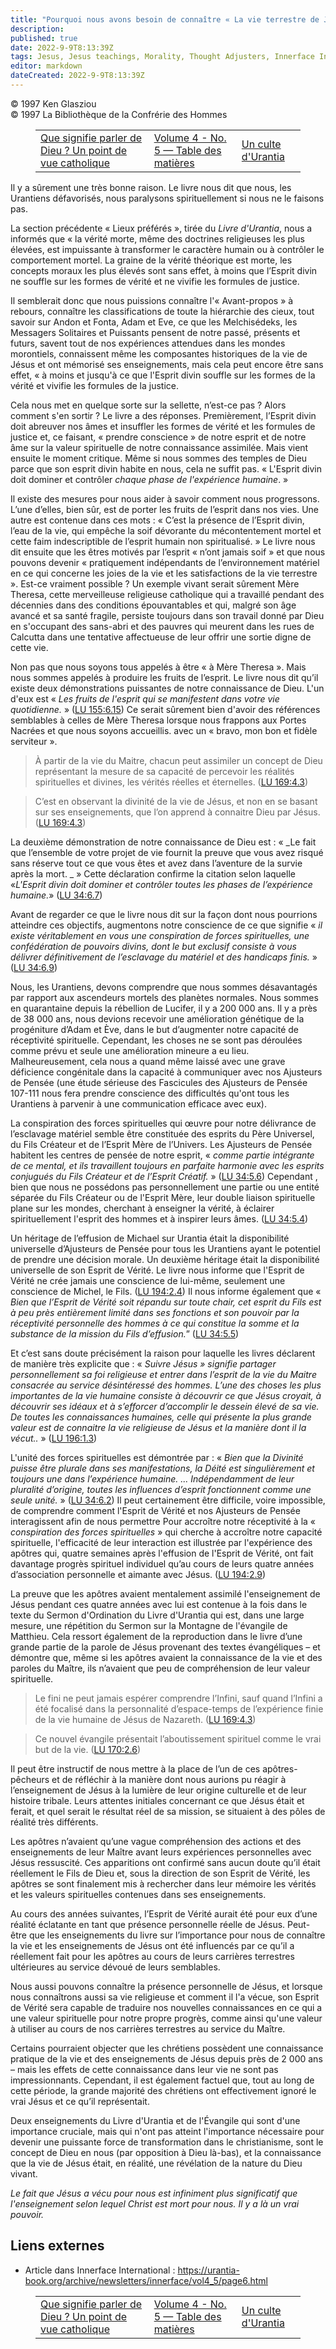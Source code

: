 ```yaml
---
title: "Pourquoi nous avons besoin de connaître « La vie terrestre de Jésus et comment il l'a vécue »."
description: 
published: true
date: 2022-9-9T8:13:39Z
tags: Jesus, Jesus teachings, Morality, Thought Adjusters, Innerface International, article
editor: markdown
dateCreated: 2022-9-9T8:13:39Z
---
```


<p class="v-card v-sheet theme--light gray lighten-3 px-2">© 1997 Ken Glasziou<br>© 1997 La Bibliothèque de la Confrérie des Hommes</p>
<figure class="table chapter-navigator">
  <table>
    <tbody>
      <tr>
        <td>
        <a href="/fr/article/Peter_Vardy/What_Does_It_Mean_to_Talk_about_God_A_Catholic_View">
          <span class="mdi mdi-arrow-left-drop-circle"></span><span class="pl-2">Que signifie parler de Dieu ? Un point de vue catholique</span>
        </a>
        </td>
        <td>
        <a href="/fr/index/articles_innerface#volume-4-no-5">
          <span class="mdi mdi-book-open-variant"></span><span class="pl-2">Volume 4 - No. 5 — Table des matières</span>
        </a>
        </td>
        <td>
        <a href="/fr/article/Dick_Bain/A_Urantia_Cult">
          <span class="pr-2">Un culte d'Urantia</span><span class="mdi mdi-arrow-right-drop-circle"></span>
        </a>
        </td>
      </tr>
    </tbody>
  </table>
</figure>



Il y a sûrement une très bonne raison. Le livre nous dit que nous, les Urantiens défavorisés, nous paralysons spirituellement si nous ne le faisons pas.

La section précédente « Lieux préférés », tirée du _Livre d'Urantia_, nous a informés que « la vérité morte, même des doctrines religieuses les plus élevées, est impuissante à transformer le caractère humain ou à contrôler le comportement mortel.  La graine de la vérité théorique est morte, les concepts moraux les plus élevés sont sans effet, à moins que l’Esprit divin ne souffle sur les formes de vérité et ne vivifie les formules de justice.

Il semblerait donc que nous puissions connaître l'« Avant-propos » à rebours, connaître les classifications de toute la hiérarchie des cieux, tout savoir sur Andon et Fonta, Adam et Eve, ce que les Melchisédeks, les Messagers Solitaires et Puissants pensent de notre passé, présents et futurs, savent tout de nos expériences attendues dans les mondes morontiels, connaissent même les composantes historiques de la vie de Jésus et ont mémorisé ses enseignements, mais cela peut encore être sans effet, « à moins et jusqu'à ce que l'Esprit divin souffle sur les formes de la vérité et vivifie les formules de la justice.

Cela nous met en quelque sorte sur la sellette, n’est-ce pas ? Alors comment s'en sortir ? Le livre a des réponses. Premièrement, l’Esprit divin doit abreuver nos âmes et insuffler les formes de vérité et les formules de justice et, ce faisant, « prendre conscience » de notre esprit et de notre âme sur la valeur spirituelle de notre connaissance assimilée. Mais vient ensuite le moment critique. Même si nous sommes des temples de Dieu parce que son esprit divin habite en nous, cela ne suffit pas. « L'Esprit divin doit dominer et contrôler _chaque phase de l'expérience humaine_. »

Il existe des mesures pour nous aider à savoir comment nous progressons. L’une d’elles, bien sûr, est de porter les fruits de l’esprit dans nos vies. Une autre est contenue dans ces mots : « C’est la présence de l’Esprit divin, l’eau de la vie, qui empêche la soif dévorante du mécontentement mortel et cette faim indescriptible de l’esprit humain non spiritualisé. » Le livre nous dit ensuite que les êtres motivés par l’esprit « n’ont jamais soif » et que nous pouvons devenir « pratiquement indépendants de l’environnement matériel en ce qui concerne les joies de la vie et les satisfactions de la vie terrestre ». Est-ce vraiment possible ? Un exemple vivant serait sûrement Mère Theresa, cette merveilleuse religieuse catholique qui a travaillé pendant des décennies dans des conditions épouvantables et qui, malgré son âge avancé et sa santé fragile, persiste toujours dans son travail donné par Dieu en s'occupant des sans-abri et des pauvres qui meurent dans les rues de Calcutta dans une tentative affectueuse de leur offrir une sortie digne de cette vie.

Non pas que nous soyons tous appelés à être « à Mère Theresa ». Mais nous sommes appelés à produire les fruits de l’esprit. Le livre nous dit qu’il existe deux démonstrations puissantes de notre connaissance de Dieu. L'un d'eux est « _Les fruits de l'esprit qui se manifestent dans votre vie quotidienne._ » (<a id="a47_309"></a>[LU 155:6.15](/fr/The_Urantia_Book/155#p6_15)) Ce serait sûrement bien d'avoir des références semblables à celles de Mère Theresa lorsque nous frappons aux Portes Nacrées et que nous soyons accueillis. avec un « bravo, mon bon et fidèle serviteur ».

> À partir de la vie du Maitre, chacun peut assimiler un concept de Dieu représentant la mesure de sa capacité de percevoir les réalités spirituelles et divines, les vérités réelles et éternelles. (<a id="a49_198"></a>[LU 169:4.3](/fr/The_Urantia_Book/169#p4_3))

> C’est en observant la divinité de la vie de Jésus, et non en se basant sur ses enseignements, que l’on apprend à connaitre Dieu par Jésus. (<a id="a51_142"></a>[LU 169:4.3](/fr/The_Urantia_Book/169#p4_3))

La deuxième démonstration de notre connaissance de Dieu est : « _Le fait que l’ensemble de votre projet de vie fournit la preuve que vous avez risqué sans réserve tout ce que vous êtes et avez dans l’aventure de la survie après la mort. _ » Cette déclaration confirme la citation selon laquelle «_L'Esprit divin doit dominer et contrôler toutes les phases de l’expérience humaine._» (<a id="a53_384"></a>[LU 34:6.7](/fr/The_Urantia_Book/34#p6_7))

Avant de regarder ce que le livre nous dit sur la façon dont nous pourrions atteindre ces objectifs, augmentons notre conscience de ce que signifie « _il existe véritablement en vous une conspiration de forces spirituelles, une confédération de pouvoirs divins, dont le but exclusif consiste à vous délivrer définitivement de l’esclavage du matériel et des handicaps finis._ » (<a id="a55_378"></a>[LU 34:6.9](/fr/The_Urantia_Book/34#p6_9))

Nous, les Urantiens, devons comprendre que nous sommes désavantagés par rapport aux ascendeurs mortels des planètes normales. Nous sommes en quarantaine depuis la rébellion de Lucifer, il y a 200 000 ans. Il y a près de 38 000 ans, nous devions recevoir une amélioration génétique de la progéniture d’Adam et Ève, dans le but d’augmenter notre capacité de réceptivité spirituelle. Cependant, les choses ne se sont pas déroulées comme prévu et seule une amélioration mineure a eu lieu. Malheureusement, cela nous a quand même laissé avec une grave déficience congénitale dans la capacité à communiquer avec nos Ajusteurs de Pensée (une étude sérieuse des Fascicules des Ajusteurs de Pensée 107-111 nous fera prendre conscience des difficultés qu'ont tous les Urantiens à parvenir à une communication efficace avec eux).

La conspiration des forces spirituelles qui œuvre pour notre délivrance de l’esclavage matériel semble être constituée des esprits du Père Universel, du Fils Créateur et de l’Esprit Mère de l’Univers. Les Ajusteurs de Pensée habitent les centres de pensée de notre esprit, « _comme partie intégrante de ce mental, et ils travaillent toujours en parfaite harmonie avec les esprits conjugués du Fils Créateur et de l’Esprit Créatif._ » (<a id="a59_435"></a>[LU 34:5.6](/fr/The_Urantia_Book/34#p5_6)) Cependant , bien que nous ne possédons pas personnellement une partie ou une entité séparée du Fils Créateur ou de l'Esprit Mère, leur double liaison spirituelle plane sur les mondes, cherchant à enseigner la vérité, à éclairer spirituellement l'esprit des hommes et à inspirer leurs âmes. (<a id="a59_769"></a>[LU 34:5.4](/fr/The_Urantia_Book/34#p5_4))

Un héritage de l’effusion de Michael sur Urantia était la disponibilité universelle d’Ajusteurs de Pensée pour tous les Urantiens ayant le potentiel de prendre une décision morale. Un deuxième héritage était la disponibilité universelle de son Esprit de Vérité. Le livre nous informe que l'Esprit de Vérité ne crée jamais une conscience de lui-même, seulement une conscience de Michel, le Fils. (<a id="a61_396"></a>[LU 194:2.4](/fr/The_Urantia_Book/194#p2_4)) Il nous informe également que « _Bien que l’Esprit de Vérité soit répandu sur toute chair, cet esprit du Fils est à peu près entièrement limité dans ses fonctions et son pouvoir par la réceptivité personnelle des hommes à ce qui constitue la somme et la substance de la mission du Fils d’effusion._” (<a id="a61_742"></a>[LU 34:5.5](/fr/The_Urantia_Book/34#p5_5))

Et c’est sans doute précisément la raison pour laquelle les livres déclarent de manière très explicite que : « _Suivre Jésus » signifie partager personnellement sa foi religieuse et entrer dans l’esprit de la vie du Maitre consacrée au service désintéressé des hommes. L’une des choses les plus importantes de la vie humaine consiste à découvrir ce que Jésus croyait, à découvrir ses idéaux et à s’efforcer d’accomplir le dessein élevé de sa vie. De toutes les connaissances humaines, celle qui présente la plus grande valeur est de connaitre la vie religieuse de Jésus et la manière dont il la vécut.._ » (<a id="a63_607"></a>[LU 196:1.3](/fr/The_Urantia_Book/196#p1_3))

L'unité des forces spirituelles est démontrée par : « _Bien que la Divinité puisse être plurale dans ses manifestations, la Déité est singulièrement et toujours *une* dans l’expérience humaine. ... Indépendamment de leur pluralité d’origine, toutes les influences d’esprit fonctionnent comme une seule unité._ » (<a id="a65_313"></a>[LU 34:6.2](/fr/The_Urantia_Book/34#p6_2)) Il peut certainement être difficile, voire impossible, de comprendre comment l'Esprit de Vérité et nos Ajusteurs de Pensée interagissent afin de nous permettre Pour accroître notre réceptivité à la « _conspiration des forces spirituelles_ » qui cherche à accroître notre capacité spirituelle, l'efficacité de leur interaction est illustrée par l'expérience des apôtres qui, quatre semaines après l'effusion de l'Esprit de Vérité, ont fait davantage progrès spirituel individuel qu’au cours de leurs quatre années d’association personnelle et aimante avec Jésus. (<a id="a65_919"></a>[LU 194:2.9](/fr/The_Urantia_Book/194#p2_9))

La preuve que les apôtres avaient mentalement assimilé l'enseignement de Jésus pendant ces quatre années avec lui est contenue à la fois dans le texte du Sermon d'Ordination du Livre d'Urantia qui est, dans une large mesure, une répétition du Sermon sur la Montagne de l'évangile de Matthieu. Cela ressort également de la reproduction dans le livre d’une grande partie de la parole de Jésus provenant des textes évangéliques – et démontre que, même si les apôtres avaient la connaissance de la vie et des paroles du Maître, ils n’avaient que peu de compréhension de leur valeur spirituelle.

> Le fini ne peut jamais espérer comprendre l’Infini, sauf quand l’Infini a été focalisé dans la personnalité d’espace-temps de l’expérience finie de la vie humaine de Jésus de Nazareth. (<a id="a69_188"></a>[LU 169:4.3](/fr/The_Urantia_Book/169#p4_3))

> Ce nouvel évangile présentait l’aboutissement spirituel comme le vrai but de la vie.  (<a id="a71_89"></a>[LU 170:2.6](/fr/The_Urantia_Book/170#p2_6))

Il peut être instructif de nous mettre à la place de l’un de ces apôtres-pêcheurs et de réfléchir à la manière dont nous aurions pu réagir à l’enseignement de Jésus à la lumière de leur origine culturelle et de leur histoire tribale. Leurs attentes initiales concernant ce que Jésus était et ferait, et quel serait le résultat réel de sa mission, se situaient à des pôles de réalité très différents.

Les apôtres n’avaient qu’une vague compréhension des actions et des enseignements de leur Maître avant leurs expériences personnelles avec Jésus ressuscité. Ces apparitions ont confirmé sans aucun doute qu’il était réellement le Fils de Dieu et, sous la direction de son Esprit de Vérité, les apôtres se sont finalement mis à rechercher dans leur mémoire les vérités et les valeurs spirituelles contenues dans ses enseignements.

Au cours des années suivantes, l’Esprit de Vérité aurait été pour eux d’une réalité éclatante en tant que présence personnelle réelle de Jésus. Peut-être que les enseignements du livre sur l’importance pour nous de connaître la vie et les enseignements de Jésus ont été influencés par ce qu’il a réellement fait pour les apôtres au cours de leurs carrières terrestres ultérieures au service dévoué de leurs semblables.

Nous aussi pouvons connaître la présence personnelle de Jésus, et lorsque nous connaîtrons aussi sa vie religieuse et comment il l'a vécue, son Esprit de Vérité sera capable de traduire nos nouvelles connaissances en ce qui a une valeur spirituelle pour notre propre progrès, comme ainsi qu'une valeur à utiliser au cours de nos carrières terrestres au service du Maître.

Certains pourraient objecter que les chrétiens possèdent une connaissance pratique de la vie et des enseignements de Jésus depuis près de 2 000 ans – mais les effets de cette connaissance dans leur vie ne sont pas impressionnants. Cependant, il est également factuel que, tout au long de cette période, la grande majorité des chrétiens ont effectivement ignoré le vrai Jésus et ce qu’il représentait.

Deux enseignements du Livre d'Urantia et de l'Évangile qui sont d'une importance cruciale, mais qui n'ont pas atteint l'importance nécessaire pour devenir une puissante force de transformation dans le christianisme, sont le concept de Dieu en nous (par opposition à Dieu là-bas), et la connaissance que la vie de Jésus était, en réalité, une révélation de la nature du Dieu vivant.

_Le fait que Jésus a vécu pour nous est infiniment plus significatif que l'enseignement selon lequel Christ est mort pour nous. Il y a là un vrai pouvoir._

## Liens externes

- Article dans Innerface International : https://urantia-book.org/archive/newsletters/innerface/vol4_5/page6.html






<figure class="table chapter-navigator">
  <table>
    <tbody>
      <tr>
        <td>
        <a href="/fr/article/Peter_Vardy/What_Does_It_Mean_to_Talk_about_God_A_Catholic_View">
          <span class="mdi mdi-arrow-left-drop-circle"></span><span class="pl-2">Que signifie parler de Dieu ? Un point de vue catholique</span>
        </a>
        </td>
        <td>
        <a href="/fr/index/articles_innerface#volume-4-no-5">
          <span class="mdi mdi-book-open-variant"></span><span class="pl-2">Volume 4 - No. 5 — Table des matières</span>
        </a>
        </td>
        <td>
        <a href="/fr/article/Dick_Bain/A_Urantia_Cult">
          <span class="pr-2">Un culte d'Urantia</span><span class="mdi mdi-arrow-right-drop-circle"></span>
        </a>
        </td>
      </tr>
    </tbody>
  </table>
</figure>
